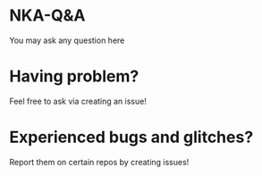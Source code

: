 # NKA-Q&A
You may ask any question here

# Having problem?
Feel free to ask via creating an issue!

# Experienced bugs and glitches?
Report them on certain repos by creating issues!

